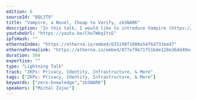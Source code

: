 ```yaml
---
edition: 6
sourceId: "8QL3T9"
title: "Vampire, a Novel, Cheap to Verify, zkSNARK"
description: "In this talk, I would like to introduce Vampire (https://eprint.iacr.org/2022/406) -- a novel zkSNARK that has the smallest communication complexity and on-chain verification cost of all known updatable zkSNARKs."
youtubeUrl: "https://youtu.be/Cho7Wbq1YsE"
ipfsHash: ""
ethernaIndex: "https://etherna.io/embed/635198f1080a54f6d733eed7"
ethernaPermalink: "https://etherna.io/embed/077ef9b71f51bde128e36dd40ea5852f94c62b728c51fcfbb41603efbb352055"
duration: 504
expertise: ""
type: "Lightning Talk"
track: "ZKPs: Privacy, Identity, Infrastructure, & More"
tags: ["ZKPs: Privacy, Identity, Infrastructure, & More"]
keywords: ["zero-knowledge","zkSNARK"]
speakers: ["Michal Zajac"]
---
```

